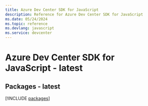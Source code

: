 ```yaml
---
title: Azure Dev Center SDK for JavaScript
description: Reference for Azure Dev Center SDK for JavaScript
ms.date: 05/24/2024
ms.topic: reference
ms.devlang: javascript
ms.service: devcenter
---
```

# Azure Dev Center SDK for JavaScript - latest
## Packages - latest
[!INCLUDE [packages](dev-center-index.md)]